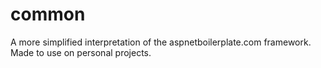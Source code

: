 # common
A more simplified interpretation of the aspnetboilerplate.com framework. Made to use on personal projects.
